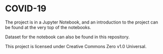 # COVID-19
The project is in a Jupyter Notebook, and an introduction to the project can be found at the very top of the notebooks.

Dataset for the notebook can also be found in this repository.

This project is licensed under Creative Commons Zero v1.0 Universal.
